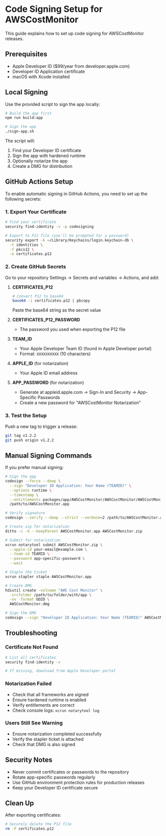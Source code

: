 # Code Signing Setup for AWSCostMonitor

This guide explains how to set up code signing for AWSCostMonitor releases.

## Prerequisites

- Apple Developer ID ($99/year from developer.apple.com)
- Developer ID Application certificate
- macOS with Xcode installed

## Local Signing

Use the provided script to sign the app locally:

```bash
# Build the app first
npm run build:app

# Sign the app
./sign-app.sh
```

The script will:
1. Find your Developer ID certificate
2. Sign the app with hardened runtime
3. Optionally notarize the app
4. Create a DMG for distribution

## GitHub Actions Setup

To enable automatic signing in GitHub Actions, you need to set up the following secrets:

### 1. Export Your Certificate

```bash
# Find your certificate
security find-identity -v -p codesigning

# Export to P12 file (you'll be prompted for a password)
security export -k ~/Library/Keychains/login.keychain-db \
  -t identities \
  -f pkcs12 \
  -o certificates.p12
```

### 2. Create GitHub Secrets

Go to your repository Settings → Secrets and variables → Actions, and add:

1. **CERTIFICATES_P12**
   ```bash
   # Convert P12 to base64
   base64 -i certificates.p12 | pbcopy
   ```
   Paste the base64 string as the secret value

2. **CERTIFICATES_P12_PASSWORD**
   - The password you used when exporting the P12 file

3. **TEAM_ID**
   - Your Apple Developer Team ID (found in Apple Developer portal)
   - Format: `XXXXXXXXXX` (10 characters)

4. **APPLE_ID** (for notarization)
   - Your Apple ID email address

5. **APP_PASSWORD** (for notarization)
   - Generate at appleid.apple.com → Sign-In and Security → App-Specific Passwords
   - Create a new password for "AWSCostMonitor Notarization"

### 3. Test the Setup

Push a new tag to trigger a release:

```bash
git tag v1.2.2
git push origin v1.2.2
```

## Manual Signing Commands

If you prefer manual signing:

```bash
# Sign the app
codesign --force --deep \
  --sign "Developer ID Application: Your Name (TEAMID)" \
  --options runtime \
  --timestamp \
  --entitlements packages/app/AWSCostMonitor/AWSCostMonitor/AWSCostMonitor.entitlements \
  /path/to/AWSCostMonitor.app

# Verify signature
codesign --verify --deep --strict --verbose=2 /path/to/AWSCostMonitor.app

# Create zip for notarization
ditto -c -k --keepParent AWSCostMonitor.app AWSCostMonitor.zip

# Submit for notarization
xcrun notarytool submit AWSCostMonitor.zip \
  --apple-id your-email@example.com \
  --team-id TEAMID \
  --password app-specific-password \
  --wait

# Staple the ticket
xcrun stapler staple AWSCostMonitor.app

# Create DMG
hdiutil create -volname "AWS Cost Monitor" \
  -srcfolder /path/to/folder/with/app \
  -ov -format UDZO \
  AWSCostMonitor.dmg

# Sign the DMG
codesign --sign "Developer ID Application: Your Name (TEAMID)" AWSCostMonitor.dmg
```

## Troubleshooting

### Certificate Not Found
```bash
# List all certificates
security find-identity -v

# If missing, download from Apple Developer portal
```

### Notarization Failed
- Check that all frameworks are signed
- Ensure hardened runtime is enabled
- Verify entitlements are correct
- Check console logs: `xcrun notarytool log`

### Users Still See Warning
- Ensure notarization completed successfully
- Verify the stapler ticket is attached
- Check that DMG is also signed

## Security Notes

- Never commit certificates or passwords to the repository
- Rotate app-specific passwords regularly
- Use GitHub environment protection rules for production releases
- Keep your Developer ID certificate secure

## Clean Up

After exporting certificates:
```bash
# Securely delete the P12 file
rm -P certificates.p12
```